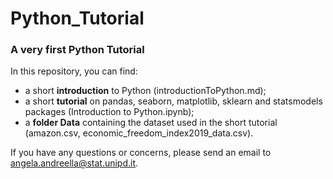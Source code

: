 # Python_Tutorial

### A very first Python Tutorial

In this repository, you can find:

  - a short **introduction** to Python (introductionToPython.md);
  - a short **tutorial** on pandas, seaborn, matplotlib, sklearn and statsmodels packages (Introduction to Python.ipynb);
  - a **folder Data** containing the dataset used in the short tutorial (amazon.csv, economic_freedom_index2019_data.csv).
  
If you have any questions or concerns, please send an email to angela.andreella@stat.unipd.it.
